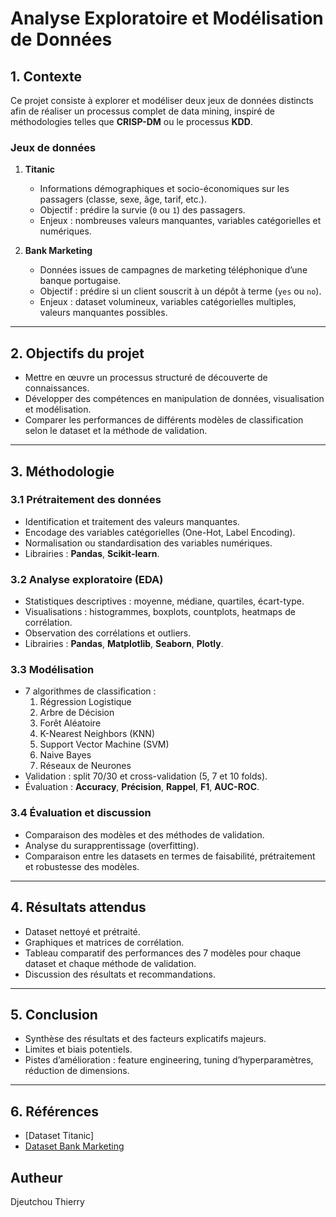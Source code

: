 # Analyse Exploratoire et Modélisation de Données

## 1. Contexte

Ce projet consiste à explorer et modéliser deux jeux de données distincts afin de réaliser un processus complet de data mining, inspiré de méthodologies telles que **CRISP-DM** ou le processus **KDD**.

### Jeux de données

1. **Titanic**

   - Informations démographiques et socio-économiques sur les passagers (classe, sexe, âge, tarif, etc.).
   - Objectif : prédire la survie (`0` ou `1`) des passagers.
   - Enjeux : nombreuses valeurs manquantes, variables catégorielles et numériques.

2. **Bank Marketing**
   - Données issues de campagnes de marketing téléphonique d’une banque portugaise.
   - Objectif : prédire si un client souscrit à un dépôt à terme (`yes` ou `no`).
   - Enjeux : dataset volumineux, variables catégorielles multiples, valeurs manquantes possibles.

---

## 2. Objectifs du projet

- Mettre en œuvre un processus structuré de découverte de connaissances.
- Développer des compétences en manipulation de données, visualisation et modélisation.
- Comparer les performances de différents modèles de classification selon le dataset et la méthode de validation.

---

## 3. Méthodologie

### 3.1 Prétraitement des données

- Identification et traitement des valeurs manquantes.
- Encodage des variables catégorielles (One-Hot, Label Encoding).
- Normalisation ou standardisation des variables numériques.
- Librairies : **Pandas**, **Scikit-learn**.

### 3.2 Analyse exploratoire (EDA)

- Statistiques descriptives : moyenne, médiane, quartiles, écart-type.
- Visualisations : histogrammes, boxplots, countplots, heatmaps de corrélation.
- Observation des corrélations et outliers.
- Librairies : **Pandas**, **Matplotlib**, **Seaborn**, **Plotly**.

### 3.3 Modélisation

- 7 algorithmes de classification :
  1. Régression Logistique
  2. Arbre de Décision
  3. Forêt Aléatoire
  4. K-Nearest Neighbors (KNN)
  5. Support Vector Machine (SVM)
  6. Naive Bayes
  7. Réseaux de Neurones
- Validation : split 70/30 et cross-validation (5, 7 et 10 folds).
- Évaluation : **Accuracy**, **Précision**, **Rappel**, **F1**, **AUC-ROC**.

### 3.4 Évaluation et discussion

- Comparaison des modèles et des méthodes de validation.
- Analyse du surapprentissage (overfitting).
- Comparaison entre les datasets en termes de faisabilité, prétraitement et robustesse des modèles.

---

## 4. Résultats attendus

- Dataset nettoyé et prétraité.
- Graphiques et matrices de corrélation.
- Tableau comparatif des performances des 7 modèles pour chaque dataset et chaque méthode de validation.
- Discussion des résultats et recommandations.

---

## 5. Conclusion

- Synthèse des résultats et des facteurs explicatifs majeurs.
- Limites et biais potentiels.
- Pistes d’amélioration : feature engineering, tuning d’hyperparamètres, réduction de dimensions.

---

## 6. Références

- [Dataset Titanic]
- [Dataset Bank Marketing](https://archive.ics.uci.edu/dataset/222/bank+marketing)

## Autheur

Djeutchou Thierry
